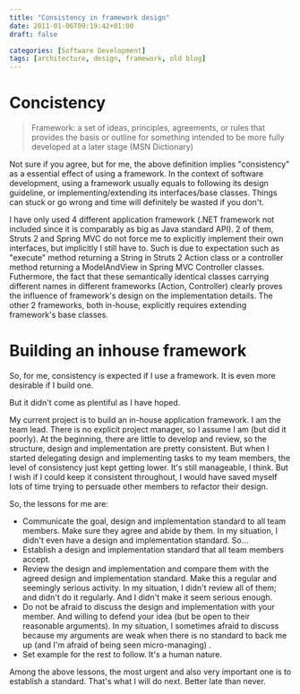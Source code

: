 ```yaml
---
title: "Consistency in framework design"
date: 2011-01-06T09:19:42+01:00
draft: false

categories: [Software Development]
tags: [architecture, design, framework, old blog]
---
```


# Concistency

> Framework: a set of ideas, principles, agreements, or rules that provides the basis or outline for something intended to be more fully developed at a later stage (MSN Dictionary)

Not sure if you agree, but for me, the above definition implies "consistency" as a essential effect of using a framework. In the context of software development, using a framework usually equals to following its design guideline, or  implementing/extending its interfaces/base classes. Things can stuck or go wrong and time will definitely be wasted if you don't.

I have only used 4 different application framework (.NET framework not included since it is comparably as big as Java standard API). 2 of them, Struts 2 and Spring MVC do not force me to explicitly implement their own interfaces, but implicitly I still have to. Such is due to expectation such as "execute" method returning a String in Struts 2 Action class or a controller method returning a ModelAndView in Spring MVC Controller classes. Futhermore, the fact that these semantically identical classes carrying different names in different frameworks (Action, Controller) clearly proves the influence of framework's design on the implementation details. The other 2 frameworks, both in-house, explicitly requires extending framework's base classes.

# Building an inhouse framework

So, for me, consistency is expected if I use a framework. It is even more desirable if I build one.

But it didn't come as plentiful as I have hoped. 

My current project is to build an in-house application framework. I am the team lead. There is no explicit project manager, so I assume I am (but did it poorly). At the beginning, there are little to develop and review, so the structure, design and implementation are pretty consistent. But when I started delegating design and implementing tasks to my team members, the level of consistency just kept getting lower. It's still manageable, I think. But I wish if I could keep it consistent throughout, I would have saved myself lots of time trying to persuade other members to refactor their design. 

So, the lessons for me are:
- Communicate the goal, design and implementation standard to all team members. Make sure they agree and abide by them. In my situation, I didn't even have a design and implementation standard. So...
- Establish a design and implementation standard that all team members accept.
- Review the design and implementation  and compare them with the agreed design and implementation standard. Make this a regular and seemingly serious activity. In my situation, I didn't review all of them; and didn't do it regularly. And I didn't make it seem serious enough.
- Do not be afraid to discuss the design and implementation with your member. And willing to defend your idea (but be open to their reasonable arguments). In my situation, I sometimes afraid to discuss because my arguments are weak when there is no standard to back me up (and I'm afraid of being seen micro-managing) .
- Set example for the rest to follow. It's a human nature. 

Among the above lessons, the most urgent and also very important one is to establish a standard. That's what I will do next. Better late than never.